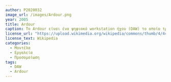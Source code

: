 ```yaml
---
author: P2020032
image_url: /images/Ardour.png
year: 2005
title: Ardour 
caption: Το Ardour είναι ένα ψηφιακό workstation ήχου (DAW) το οποίο τρέχει σε Linux, macOS, FreeBSD και Microsoft Windows. Σαν DAW χρησιμοποιείται για ηχογράφιση, παραγωγή και επεξεργασία ήχου και μπορεί να εφαρμοστεί στη δημιουργία τραγουδιών και ηχιτικών εφέ μέχρι και την εκπομπή ραδιοφωνικών προγραμμάτων και podcast. Γενικά προσομοιώνει εργαλεία και συσκευές που θα βρίσκονταν σε επαγγελματικό studio, όπως synthesizer, επιφάνεια ελέγχου μίξης και μετασχηματιστές και δίνει την δυνατότητα παραγωγής μουσικής και ήχου μέσα από προσωπικό υπολογιστή.
license_url: "https://upload.wikimedia.org/wikipedia/commons/thumb/4/4c/Ardour_6.7_Recorder_Editor_Mixer.png/1920px-Ardour_6.7_Recorder_Editor_Mixer.png"
license_text: Wikipedia
categories:
  - Μοντέλα
  - Εργαλεία
  - Προσομοίωση
tags: 
  - DAW
  - Ardour
---
```

